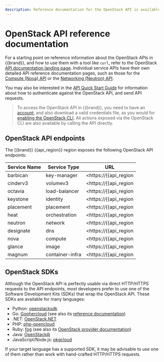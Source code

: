 ```yaml
---
description: Reference documentation for the OpenStack API is available from the OpenStack website.
---
```

# OpenStack API reference documentation

For a starting point on reference information about the OpenStack APIs in {{brand}}, and how to use them with a tool like `curl`, refer to the OpenStack [API documentation landing page](https://docs.openstack.org/api-quick-start/).
Individual service APIs have their own detailed API reference documentation pages, such as those for the [Compute (Nova) API](https://docs.openstack.org/api-ref/compute/) or the [Networking (Neutron) API](https://docs.openstack.org/api-ref/network/v2/).

You may also be interested in the [API Quick Start Guide](https://docs.openstack.org/api-quick-start/api-quick-start.html) for information about how to authenticate against the OpenStack API, and send API requests.

> To access the OpenStack API in {{brand}}, you need to have an [account](../../../howto/getting-started/create-account.md), and also download a valid credentials file, as you would for [enabling the OpenStack CLI](../../../howto/getting-started/enable-openstack-cli.md).
> All actions exposed via the OpenStack CLI are also available by calling the API directly.

## OpenStack API endpoints

The {{brand}} {{api_region}} region exposes the following OpenStack API endpoints:

| Service Name | Service Type    | URL                                                             |
| ------------ | ------------    | ---                                                             |
| barbican     | key-manager     | <https://{{api_region|lower}}.{{api_domain}}:9311/>             |
| cinderv3     | volumev3        | <https://{{api_region|lower}}.{{api_domain}}:8776/>             |
| octavia      | load-balancer   | <https://{{api_region|lower}}.{{api_domain}}:9876/>             |
| keystone     | identity        | <https://{{api_region|lower}}.{{api_domain}}:5000/>             |
| placement    | placement       | <https://{{api_region|lower}}.{{api_domain}}:8780/>             |
| heat         | orchestration   | <https://{{api_region|lower}}.{{api_domain}}:8004/>             |
| neutron      | network         | <https://{{api_region|lower}}.{{api_domain}}:9696/>             |
| designate    | dns             | <https://{{api_region|lower}}.{{api_domain}}:9001/>             |
| nova         | compute         | <https://{{api_region|lower}}.{{api_domain}}:8774/>             |
| glance       | image           | <https://{{api_region|lower}}.{{api_domain}}:9292/>             |
| magnum       | container-infra | <https://{{api_region|lower}}.{{api_domain}}:9511/>             |

## OpenStack SDKs

Although the OpenStack API is perfectly usable via direct HTTP/HTTPS requests to the API endpoints, *most* developers prefer to use one of the Software Development Kits (SDKs) that wrap the OpenStack API.
These SDKs are available for many languages:

* Python: [openstacksdk](https://docs.openstack.org/openstacksdk/latest/)
* Go: [Gophercloud](http://gophercloud.io/) (see also its [reference documentation](https://pkg.go.dev/github.com/gophercloud/gophercloud))
* .NET: [OpenStack.NET](https://www.openstacknetsdk.org/)
* PHP: [php-opencloud](https://php-openstack-sdk.readthedocs.io/en/latest/)
* Ruby: [fog](https://fog.github.io/) (see also its [OpenStack provider documentation](https://github.com/fog/fog-openstack/blob/master/docs/getting_started.md))
* Java: [OpenStack4j](https://openstack4j.github.io/)
* JavaScript/Node.js: [pkgcloud](https://github.com/pkgcloud/pkgcloud)

If your target language has a supported SDK, it may be advisable to use one of them rather than work with hand-crafted HTTP/HTTPS requests.
